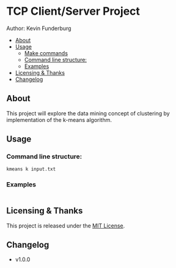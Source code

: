 # TCP Client/Server Project

Author: Kevin Funderburg


<!-- TOC depthFrom:2 -->

- [About](#about)
- [Usage](#usage)
    - [Make commands](#make-commands)
    - [Command line structure:](#command-line-structure)
    - [Examples](#examples)
- [Licensing & Thanks](#licensing--thanks)
- [Changelog](#changelog)

<!-- /TOC -->


## About
This project will explore the data mining concept of clustering by implementation of the k-means algorithm.

## Usage



### Command line structure:

```
kmeans k input.txt

```

### Examples
```shell

```


## Licensing & Thanks

This project is released under the [MIT License][mit].

## Changelog

- v1.0.0

[mit]: ./LICENSE.txt
